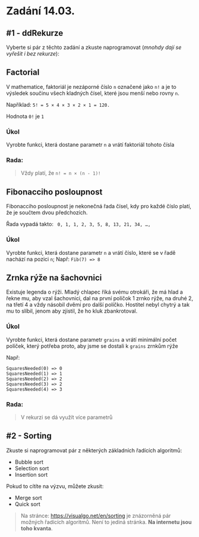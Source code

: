 ﻿# Zadání 14.03.
## #1 - ddRekurze
Vyberte si pár z těchto zadání a zkuste naprogramovat (*mnohdy dají se vyřešit i bez rekurze*):

Factorial
---
V mathematice, faktoriál je nezáporné číslo `n` označené jako `n!` a je to výsledek součinu všech kladných čísel, které jsou menší nebo rovny `n`.

Například: `5! = 5 × 4 × 3 × 2 × 1 = 120.`

Hodnota `0!` je `1`
### Úkol
Vyrobte funkci, která dostane parametr `n` a vrátí faktoriál tohoto čísla

### Rada:
>Vždy platí, že `n! = n × (n - 1)!`

Fibonacciho posloupnost
---
Fibonacciho posloupnost je nekonečná řada čísel, kdy pro každé číslo platí, že je součtem dvou předchozích.

Řada vypadá takto: ` 0, 1, 1, 2, 3, 5, 8, 13, 21, 34, …,`
### Úkol
Vyrobte funkci, která dostane parametr `n` a vrátí číslo, které se v řadě nachází na pozici `n`;
Např: `Fib(7) => 8`

Zrnka rýže na šachovnici
---
Existuje legenda o rýži. Mladý chlapec říká svému otrokáři, že má hlad a řekne mu, aby vzal šachovnici, dal na první políčok 1 zrnko rýže, na druhé 2, na třetí 4 a vždy násobil dvěmi pro další políčko. Hostitel nebyl chytrý a tak mu to slíbil, jenom aby zjistil, že ho kluk zbankrotoval.

### Úkol
Vyrobte funkci, která dostane parametr `grains` a vrátí minimální počet políček, který potřeba proto, aby jsme se dostali k `grains` zrnkům rýže

Např: 
```
SquaresNeeded(0) => 0
SquaresNeeded(1) => 1
SquaresNeeded(2) => 2
SquaresNeeded(3) => 2
SquaresNeeded(4) => 3
``` 
### Rada:
>V rekurzi se dá využít více parametrů

## #2 - Sorting
Zkuste si naprogramovat pár z některých základních řadících algoritmů:
- Bubble sort
- Selection sort
- Insertion sort

Pokud to cítíte na výzvu, můžete zkusit:
- Merge sort
- Quick sort

>Na stránce: https://visualgo.net/en/sorting je znázorněná pár možných řadících algoritmů. Není to jediná stránka. **Na internetu jsou toho kvanta**.
